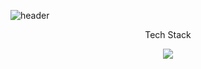 ![header](https://capsule-render.vercel.app/api?type=wave&color=auto&height=300&section=header&text=welcome&fontSize=90&desc=risforest%20github&descAlign=63)

<div align="center">
  <div>
    <p>Tech Stack</p>
    <img src="https://img.shields.io/badge/HTML-E34F26?style=flat-square&logo=HTML5&logoColor=white"/>
  </div>
</div>

